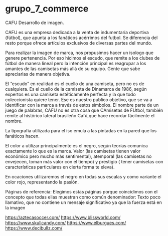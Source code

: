 # grupo_7_commerce

CAFU
Desarrollo de imagen.

CAFU es una empresa dedicada a la venta de indumentaria deportiva (fútbol), que apunta a los fanáticos acérrimos del futbol. 
Se diferencia del resto porque ofrece artículos exclusivos de diversas partes del mundo. 


Para realizar la imagen de marca, nos propusimos hacer un isologo que genere pertenencia. 
Por eso hicimos el escudo, que remite a los clubes de fútbol de manera lineal
pero la intención principal es reagrupar a los amantes de las camisetas más allá de su equipo.
Gente que sabe apreciarlas de manera objetiva. 

El “escudo” en realidad es el cuello de una camiseta, pero no es de cualquiera. 
Es el cuello de la camiseta de Dinamarca de 1986, según expertos es una camiseta estéticamente perfecta y la que todo coleccionista quiere tener.
Ese es nuestro publico objetivo, que se va a identificar con la marca a través de estos símbolos. 
El nombre parte de un juego de palabras, CAFU no es otra cosa que CAmisetas de FUtbol, también remite al histórico lateral brasileño Cafú,que hace recordar fácilmente el nombre.

La tipografia utilizada para el iso emula a las pintadas en la pared que los fanáticos hacen. 

El color a utilizar principalmente es el negro, según teorías comunica exactamente lo que es la marca. 
Valor (las camisetas tienen valor económico pero mucho más sentimental), 
atemporal (las camisetas no envejecen, toman más valor con el tiempo) y prestigio ( tener camisetas con características particulares en cierta forma te eleva).

En ocaciones utilizaremos el negro en todas sus escalas y como variante el color rojo, representando la pasión.

Páginas de referencia:
Elegimos estas páginas porque coincidimos con el concepto que todas ellas muestran como común denominador: 
Texto poco llamativo, que no contiene un mensaje significativo ya que la fuerza está en la imagen

https://aztecasoccer.com/
https://www.blissworld.com/
https://www.skullcandy.com/
https://www.elburgues.com/
https://www.decibullz.com/
